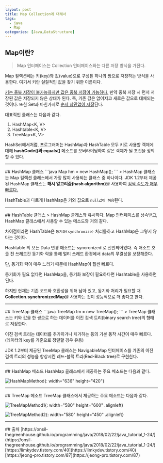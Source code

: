 ```yaml
---
layout: post
title: Map Collection에 대해서
tags:
  - java
  - Map
categories: [Java,DataStructure]
---
```

## Map이란?
> Map 인터페이스는 Collection 인터페이스와는 다른 저장 방식을 가진다.

Map 컬렉션에는 키(key)와 값(value)으로 구성된 하나의 쌍으로 저장하는 방식을 사용한다. 여기서 키란 실질적인 값을 찾기 위한 이름이다.

<u>키는 중복 저장이 불가능하지만 값은 중복 저장이 가능하다.</u> 만약 중복 저장 시 먼저 저장된 값은 저장되지 않은 상태가 된다. 즉, 기존 값은 없어지고 새로운 값으로 대체되는 것이다. 또한 Set과 마찬가지로 <u>순서 상관없이 저장</u>된다.

대표적인 클래스는 다음과 같다.
1. HashMap<K, V>
2. Hashtable<K, V>
3. TreeMap<K, V>

HashSet에서처럼, 프로그래머는 HashMap과 HashTable 모두 키로 사용할 객체에 대해 <b>hashCode()와 equals()</b> 메소드를 오버라이딩하여 같은 객체가 될 조건을 정의할 수 있다.
<hr>
## HashMap<K, V> 클래스
```java
Map<String, Integer> hm = new HashMap<String, Integer>();
```
> HashMap 클래스는 Map 컬렉션 클래스에서 가장 많이 사용되는 클래스 중 하나이다. JDK 1.2부터 제공된 HashMap 클래스는 <B>해시 알고리즘(hash algorithm)</B>을 사용하여 <u>검색 속도가 매우 빠르다.</u>

HashTable과 다르게 HashMap은 키와 값으로 ``null값이 허용``된다.
<hr>
## HashTable<K, V> 클래스
>  HashMap 클래스와 유사하다. Map 인터페이스를 상속받고, HashMap 클래스에서 사용할 수 있는 메소드와 거의 같다.

차이점이라면 HashTable은 `동기화(synchronize)` 처리를하고 HashMap은 그렇지 않다는 것이다.

Hashtable 의 모든 Data 변경 매소드는 syncronized 로 선언되어있다. 즉 매소드 호출 전 쓰레드간 동기화 락을 통해 멀티 쓰레드 환경에서 data의 무결성을 보장해준다.

단, 동기화 락이 매우 느리기 때문에 HashMap이 훨씬 빠르다.

동기화가 필요 없다면 HashMap을, 동기화 보장이 필요하다면 Hashtable을 사용하면된다.

**<i class="fa fa-exclamation"></i>** 하지만 현재는 기존 코드와 호환성을 위해 남아 있고, 동기화 처리가 필요할 때 <b>Collection.synchronizedMap</b>을 사용하는 것이 성능적으로 더 좋다고 한다.

<hr>
## TreeMap<K, V> 클래스
```java
TreeMap<Integer, String> tm = new TreeMap<Integer, String>();
```
> TreeMap 클래스는 키와 값을 한 쌍으로 하는 데이터를 이진 검색 트리(binary search tree)의 형태로 저장한다.

이진 검색 트리는 데이터를 추가하거나 제거하는 등의 기본 동작 시간이 매우 빠르다. (데이터의 key를 기준으로 정렬할 경우 유용)

JDK 1.2부터 제공된 TreeMap 클래스는 NavigableMap 인터페이스를 기존의 이진 검색 트리의 성능을 향상시킨 레드-블랙 트리(Red-Black tree)로 구현한다.
<hr>
## HashMap<K, V> 메소드
HashMap 클래스에서 제공하는 주요 메소드는 다음과 같다.

![HashMapMethod]({{site.url}}/images/HashMapMethod.JPG){: width="636" height="420"}
<hr>
## TreeMap<K, V> 메소드
TreeMap 클래스에서 제공하는 주요 메소드는 다음과 같다.

![TreeMapMethod1]({{site.url}}/images/TreeMapMethod1.JPG){: width="580" height="600" .alignleft}

 ![TreeMapMethod2]({{site.url}}/images/TreeMapMethod2.JPG){: width="580" height="450" .alignleft}

<hr>
## 출처
[https://onsil-thegreenhouse.github.io/programming/java/2018/02/22/java_tutorial_1-24/](https://onsil-thegreenhouse.github.io/programming/java/2018/02/22/java_tutorial_1-24/)
[https://limkydev.tistory.com/40](https://limkydev.tistory.com/40)
[https://jeong-pro.tistory.com/87](https://jeong-pro.tistory.com/87)

